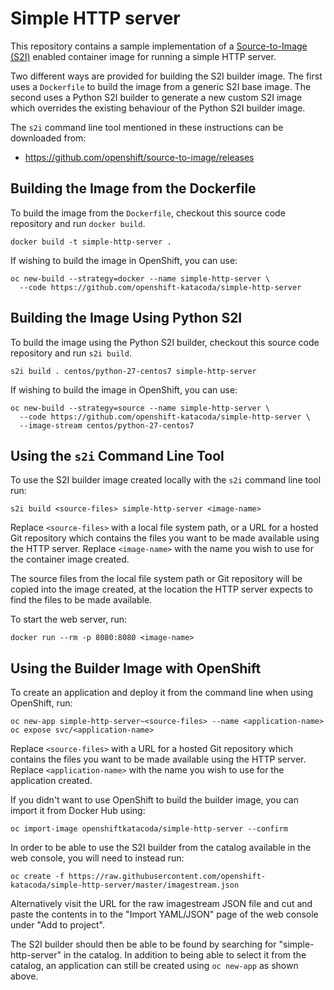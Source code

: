 Simple HTTP server
==================

This repository contains a sample implementation of a [Source-to-Image (S2I)](https://github.com/openshift/source-to-image) enabled container image for running a simple HTTP server.

Two different ways are provided for building the S2I builder image. The first uses a ``Dockerfile`` to build the image from a generic S2I base image. The second uses a Python S2I builder to generate a new custom S2I image which overrides the existing behaviour of the Python S2I builder image.

The ``s2i`` command line tool mentioned in these instructions can be downloaded from:

* https://github.com/openshift/source-to-image/releases

Building the Image from the Dockerfile
--------------------------------------

To build the image from the ``Dockerfile``, checkout this source code repository and run ``docker build``.

```
docker build -t simple-http-server .
```

If wishing to build the image in OpenShift, you can use:

```
oc new-build --strategy=docker --name simple-http-server \
  --code https://github.com/openshift-katacoda/simple-http-server
```

Building the Image Using Python S2I
-----------------------------------

To build the image using the Python S2I builder, checkout this source code repository and run ``s2i build``.

```
s2i build . centos/python-27-centos7 simple-http-server
```

If wishing to build the image in OpenShift, you can use:

```
oc new-build --strategy=source --name simple-http-server \
  --code https://github.com/openshift-katacoda/simple-http-server \
  --image-stream centos/python-27-centos7
```

Using the ``s2i`` Command Line Tool
-----------------------------------

To use the S2I builder image created locally with the ``s2i`` command line tool run:

```
s2i build <source-files> simple-http-server <image-name>
```

Replace ``<source-files>`` with a local file system path, or a URL for a hosted Git repository which contains the files you want to be made available using the HTTP server. Replace ``<image-name>`` with the name you wish to use for the container image created.

The source files from the local file system path or Git repository will be copied into the image created, at the location the HTTP server expects to find the files to be made available.

To start the web server, run:

```
docker run --rm -p 8080:8080 <image-name>
```

Using the Builder Image with OpenShift
--------------------------------------

To create an application and deploy it from the command line when using OpenShift, run:

```
oc new-app simple-http-server~<source-files> --name <application-name>
oc expose svc/<application-name>
```

Replace ``<source-files>`` with a URL for a hosted Git repository which contains the files you want to be made available using the HTTP server. Replace ``<application-name>`` with the name you wish to use for the application created.

If you didn't want to use OpenShift to build the builder image, you can import it from Docker Hub using:

```
oc import-image openshiftkatacoda/simple-http-server --confirm
```

In order to be able to use the S2I builder from the catalog available in the web console, you will need to instead run:

```
oc create -f https://raw.githubusercontent.com/openshift-katacoda/simple-http-server/master/imagestream.json
```

Alternatively visit the URL for the raw imagestream JSON file and cut and paste the contents in to the "Import YAML/JSON" page of the web console under "Add to project".

The S2I builder should then be able to be found by searching for "simple-http-server" in the catalog. In addition to being able to select it from the catalog, an application can still be created using ``oc new-app`` as shown above.
